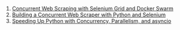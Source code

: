 1. [Concurrent Web Scraping with Selenium Grid and Docker Swarm](https://testdriven.io/blog/concurrent-web-scraping-with-selenium-grid-and-docker-swarm/)
2. [Building a Concurrent Web Scraper with Python and Selenium](https://testdriven.io/blog/building-a-concurrent-web-scraper-with-python-and-selenium/)
3. [Speeding Up Python with Concurrency, Parallelism, and asyncio](https://testdriven.io/blog/concurrency-parallelism-asyncio/)
